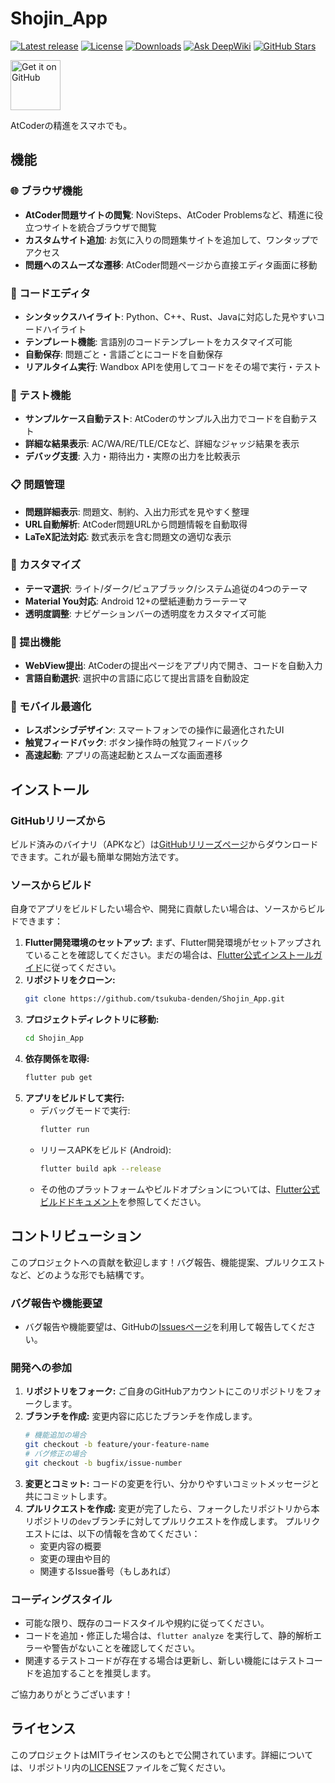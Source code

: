 # Shojin_App

[![Latest release](https://img.shields.io/github/v/release/tsukuba-denden/Shojin_App?include_prereleases)](https://github.com/tsukuba-denden/Shojin_App/releases)
[![License](https://img.shields.io/github/license/tsukuba-denden/Shojin_App)](https://github.com/tsukuba-denden/shojin_app/tree/main?tab=MIT-1-ov-file)
[![Downloads](https://img.shields.io/github/downloads/tsukuba-denden/Shojin_App/total)](https://github.com/tsukuba-denden/Shojin_App/releases)
[![Ask DeepWiki](https://deepwiki.com/badge.svg)](https://deepwiki.com/tsukuba-denden/shojin_app)
[![GitHub Stars](https://img.shields.io/github/stars/tsukuba-denden/shojin_app)](https://github.com/tsukuba-denden/shojin_app)

[<img src="https://github.com/machiav3lli/oandbackupx/blob/034b226cea5c1b30eb4f6a6f313e4dadcbb0ece4/badge_github.png"
    alt="Get it on GitHub"
    height="80">](https://github.com/tsukuba-denden/shojin_app/releases)

AtCoderの精進をスマホでも。

## 機能

### 🌐 ブラウザ機能
- **AtCoder問題サイトの閲覧**: NoviSteps、AtCoder Problemsなど、精進に役立つサイトを統合ブラウザで閲覧
- **カスタムサイト追加**: お気に入りの問題集サイトを追加して、ワンタップでアクセス
- **問題へのスムーズな遷移**: AtCoder問題ページから直接エディタ画面に移動

### 📝 コードエディタ
- **シンタックスハイライト**: Python、C++、Rust、Javaに対応した見やすいコードハイライト
- **テンプレート機能**: 言語別のコードテンプレートをカスタマイズ可能
- **自動保存**: 問題ごと・言語ごとにコードを自動保存
- **リアルタイム実行**: Wandbox APIを使用してコードをその場で実行・テスト

### 🧪 テスト機能
- **サンプルケース自動テスト**: AtCoderのサンプル入出力でコードを自動テスト
- **詳細な結果表示**: AC/WA/RE/TLE/CEなど、詳細なジャッジ結果を表示
- **デバッグ支援**: 入力・期待出力・実際の出力を比較表示

### 📋 問題管理
- **問題詳細表示**: 問題文、制約、入出力形式を見やすく整理
- **URL自動解析**: AtCoder問題URLから問題情報を自動取得
- **LaTeX記法対応**: 数式表示を含む問題文の適切な表示

### 🎨 カスタマイズ
- **テーマ選択**: ライト/ダーク/ピュアブラック/システム追従の4つのテーマ
- **Material You対応**: Android 12+の壁紙連動カラーテーマ
- **透明度調整**: ナビゲーションバーの透明度をカスタマイズ可能

### 🚀 提出機能
- **WebView提出**: AtCoderの提出ページをアプリ内で開き、コードを自動入力
- **言語自動選択**: 選択中の言語に応じて提出言語を自動設定

### 📱 モバイル最適化
- **レスポンシブデザイン**: スマートフォンでの操作に最適化されたUI
- **触覚フィードバック**: ボタン操作時の触覚フィードバック
- **高速起動**: アプリの高速起動とスムーズな画面遷移

## インストール

### GitHubリリーズから

ビルド済みのバイナリ（APKなど）は[GitHubリリーズページ](https://github.com/tsukuba-denden/Shojin_App/releases)からダウンロードできます。これが最も簡単な開始方法です。

### ソースからビルド

自身でアプリをビルドしたい場合や、開発に貢献したい場合は、ソースからビルドできます：

1.  **Flutter開発環境のセットアップ:**
    まず、Flutter開発環境がセットアップされていることを確認してください。まだの場合は、[Flutter公式インストールガイド](https://flutter.dev/docs/get-started/install)に従ってください。
2.  **リポジトリをクローン:**
    ```bash
    git clone https://github.com/tsukuba-denden/Shojin_App.git
    ```
3.  **プロジェクトディレクトリに移動:**
    ```bash
    cd Shojin_App
    ```
4.  **依存関係を取得:**
    ```bash
    flutter pub get
    ```
5.  **アプリをビルドして実行:**
    *   デバッグモードで実行:
        ```bash
        flutter run
        ```
    *   リリースAPKをビルド (Android):
        ```bash
        flutter build apk --release
        ```
    *   その他のプラットフォームやビルドオプションについては、[Flutter公式ビルドドキュメント](https://flutter.dev/docs/deployment)を参照してください。

## コントリビューション

このプロジェクトへの貢献を歓迎します！バグ報告、機能提案、プルリクエストなど、どのような形でも結構です。

### バグ報告や機能要望

*   バグ報告や機能要望は、GitHubの[Issuesページ](https://github.com/tsukuba-denden/Shojin_App/issues)を利用して報告してください。

### 開発への参加

1.  **リポジトリをフォーク:**
    ご自身のGitHubアカウントにこのリポジトリをフォークします。
2.  **ブランチを作成:**
    変更内容に応じたブランチを作成します。
    ```bash
    # 機能追加の場合
    git checkout -b feature/your-feature-name
    # バグ修正の場合
    git checkout -b bugfix/issue-number
    ```
3.  **変更とコミット:**
    コードの変更を行い、分かりやすいコミットメッセージと共にコミットします。
4.  **プルリクエストを作成:**
    変更が完了したら、フォークしたリポジトリから本リポジトリの`dev`ブランチに対してプルリクエストを作成します。
    プルリクエストには、以下の情報を含めてください：
    *   変更内容の概要
    *   変更の理由や目的
    *   関連するIssue番号（もしあれば）

### コーディングスタイル

*   可能な限り、既存のコードスタイルや規約に従ってください。
*   コードを追加・修正した場合は、`flutter analyze` を実行して、静的解析エラーや警告がないことを確認してください。
*   関連するテストコードが存在する場合は更新し、新しい機能にはテストコードを追加することを推奨します。

ご協力ありがとうございます！

## ライセンス

このプロジェクトはMITライセンスのもとで公開されています。詳細については、リポジトリ内の[LICENSE](LICENSE)ファイルをご覧ください。
